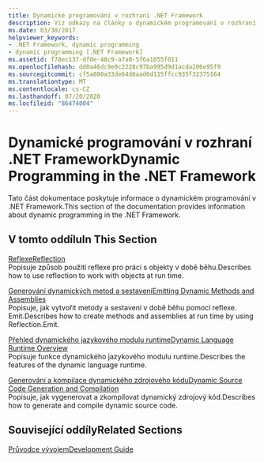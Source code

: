 ```yaml
---
title: Dynamické programování v rozhraní .NET Framework
description: Viz odkazy na články o dynamickém programování v rozhraní .NET. Články zahrnují reflexi, generování dynamických metod a sestavení a další.
ms.date: 03/30/2017
helpviewer_keywords:
- .NET Framework, dynamic programming
- dynamic programming [.NET Framework]
ms.assetid: f78ec137-df0e-48c9-a7a0-5f6a1055f011
ms.openlocfilehash: dd0a46dc9e0c2228c97ba995d9d1acda206e95f9
ms.sourcegitcommit: cf5a800a33de64d0aad6d115ffcc935f32375164
ms.translationtype: MT
ms.contentlocale: cs-CZ
ms.lasthandoff: 07/20/2020
ms.locfileid: "86474004"
---
```

# <a name="dynamic-programming-in-the-net-framework"></a><span data-ttu-id="70a03-104">Dynamické programování v rozhraní .NET Framework</span><span class="sxs-lookup"><span data-stu-id="70a03-104">Dynamic Programming in the .NET Framework</span></span>
<span data-ttu-id="70a03-105">Tato část dokumentace poskytuje informace o dynamickém programování v .NET Framework.</span><span class="sxs-lookup"><span data-stu-id="70a03-105">This section of the documentation provides information about dynamic programming in the .NET Framework.</span></span>  
  
## <a name="in-this-section"></a><span data-ttu-id="70a03-106">V tomto oddílu</span><span class="sxs-lookup"><span data-stu-id="70a03-106">In This Section</span></span>  
 [<span data-ttu-id="70a03-107">Reflexe</span><span class="sxs-lookup"><span data-stu-id="70a03-107">Reflection</span></span>](reflection.md)  
 <span data-ttu-id="70a03-108">Popisuje způsob použití reflexe pro práci s objekty v době běhu.</span><span class="sxs-lookup"><span data-stu-id="70a03-108">Describes how to use reflection to work with objects at run time.</span></span>  
  
 [<span data-ttu-id="70a03-109">Generování dynamických metod a sestavení</span><span class="sxs-lookup"><span data-stu-id="70a03-109">Emitting Dynamic Methods and Assemblies</span></span>](emitting-dynamic-methods-and-assemblies.md)  
 <span data-ttu-id="70a03-110">Popisuje, jak vytvořit metody a sestavení v době běhu pomocí reflexe. Emit.</span><span class="sxs-lookup"><span data-stu-id="70a03-110">Describes how to create methods and assemblies at run time by using Reflection.Emit.</span></span>  
  
 [<span data-ttu-id="70a03-111">Přehled dynamického jazykového modulu runtime</span><span class="sxs-lookup"><span data-stu-id="70a03-111">Dynamic Language Runtime Overview</span></span>](dynamic-language-runtime-overview.md)  
 <span data-ttu-id="70a03-112">Popisuje funkce dynamického jazykového modulu runtime.</span><span class="sxs-lookup"><span data-stu-id="70a03-112">Describes the features of the dynamic language runtime.</span></span>  
  
 [<span data-ttu-id="70a03-113">Generování a kompilace dynamického zdrojového kódu</span><span class="sxs-lookup"><span data-stu-id="70a03-113">Dynamic Source Code Generation and Compilation</span></span>](dynamic-source-code-generation-and-compilation.md)  
 <span data-ttu-id="70a03-114">Popisuje, jak vygenerovat a zkompilovat dynamický zdrojový kód.</span><span class="sxs-lookup"><span data-stu-id="70a03-114">Describes how to generate and compile dynamic source code.</span></span>  
  
## <a name="related-sections"></a><span data-ttu-id="70a03-115">Související oddíly</span><span class="sxs-lookup"><span data-stu-id="70a03-115">Related Sections</span></span>  
 [<span data-ttu-id="70a03-116">Průvodce vývojem</span><span class="sxs-lookup"><span data-stu-id="70a03-116">Development Guide</span></span>](../development-guide.md)  

